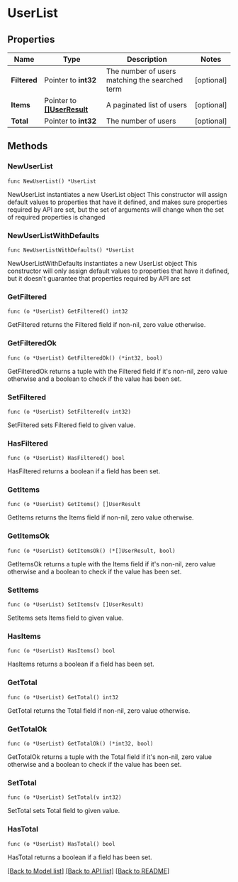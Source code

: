 # UserList

## Properties

Name | Type | Description | Notes
------------ | ------------- | ------------- | -------------
**Filtered** | Pointer to **int32** | The number of users matching the searched term | [optional]
**Items** | Pointer to [**[]UserResult**](UserResult.md) | A paginated list of users | [optional]
**Total** | Pointer to **int32** | The number of users | [optional]

## Methods

### NewUserList

`func NewUserList() *UserList`

NewUserList instantiates a new UserList object
This constructor will assign default values to properties that have it defined,
and makes sure properties required by API are set, but the set of arguments
will change when the set of required properties is changed

### NewUserListWithDefaults

`func NewUserListWithDefaults() *UserList`

NewUserListWithDefaults instantiates a new UserList object
This constructor will only assign default values to properties that have it defined,
but it doesn't guarantee that properties required by API are set

### GetFiltered

`func (o *UserList) GetFiltered() int32`

GetFiltered returns the Filtered field if non-nil, zero value otherwise.

### GetFilteredOk

`func (o *UserList) GetFilteredOk() (*int32, bool)`

GetFilteredOk returns a tuple with the Filtered field if it's non-nil, zero value otherwise
and a boolean to check if the value has been set.

### SetFiltered

`func (o *UserList) SetFiltered(v int32)`

SetFiltered sets Filtered field to given value.

### HasFiltered

`func (o *UserList) HasFiltered() bool`

HasFiltered returns a boolean if a field has been set.

### GetItems

`func (o *UserList) GetItems() []UserResult`

GetItems returns the Items field if non-nil, zero value otherwise.

### GetItemsOk

`func (o *UserList) GetItemsOk() (*[]UserResult, bool)`

GetItemsOk returns a tuple with the Items field if it's non-nil, zero value otherwise
and a boolean to check if the value has been set.

### SetItems

`func (o *UserList) SetItems(v []UserResult)`

SetItems sets Items field to given value.

### HasItems

`func (o *UserList) HasItems() bool`

HasItems returns a boolean if a field has been set.

### GetTotal

`func (o *UserList) GetTotal() int32`

GetTotal returns the Total field if non-nil, zero value otherwise.

### GetTotalOk

`func (o *UserList) GetTotalOk() (*int32, bool)`

GetTotalOk returns a tuple with the Total field if it's non-nil, zero value otherwise
and a boolean to check if the value has been set.

### SetTotal

`func (o *UserList) SetTotal(v int32)`

SetTotal sets Total field to given value.

### HasTotal

`func (o *UserList) HasTotal() bool`

HasTotal returns a boolean if a field has been set.

[[Back to Model list]](../README.md#documentation-for-models) [[Back to API list]](../README.md#documentation-for-api-endpoints) [[Back to README]](../README.md)
